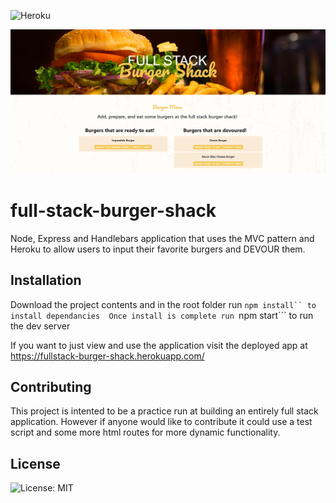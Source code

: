 ![Heroku](https://heroku-badge.herokuapp.com/?app=heroku-badge)

<img src="./public/assets/images/screenshot.PNG" alt="html image" width="1000"/>

# full-stack-burger-shack
Node, Express and Handlebars application that uses the MVC pattern and Heroku to allow users to input their favorite burgers and DEVOUR them.

## Installation
Download the project contents and in the root folder run ```npm install`` to install dependancies 
Once install is complete run ```npm start``` to run the dev server

If you want to just view and use the application visit the deployed app at https://fullstack-burger-shack.herokuapp.com/

## Contributing
This project is intented to be a practice run at building an entirely full stack application. However if anyone would like to contribute it could use a test script and some more html routes for more dynamic functionality. 

## License 
![License: MIT](https://img.shields.io/badge/License-MIT-red.svg)

